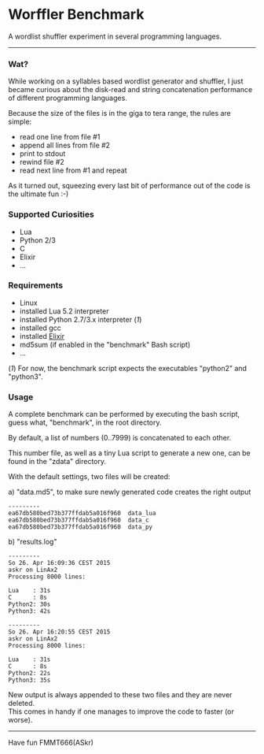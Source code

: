 
Worffler Benchmark
==================

A wordlist shuffler experiment in several programming languages.  

---

### Wat?

While working on a syllables based wordlist generator and shuffler,
I just became curious about the disk-read and string concatenation performance
of different programming languages.

Because the size of the files is in the giga to tera range, the rules are simple:

  - read one line from file #1
  - append all lines from file #2
  - print to stdout
  - rewind file #2
  - read next line from #1 and repeat


As it turned out, squeezing every last bit of performance out of the code is
the ultimate fun :-)


### Supported Curiosities

 - Lua
 - Python 2/3
 - C
 - Elixir
 - ...


### Requirements

 - Linux
 - installed Lua 5.2 interpreter
 - installed Python 2.7/3.x interpreter (*1*)
 - installed gcc
 - installed [Elixir](http://elixir-lang.org)
 - md5sum (if enabled in the "benchmark" Bash script)
 - ...

 (*1*) For now, the benchmark script expects the executables "python2" and "python3".
 
 
### Usage

 A complete benchmark can be performed by executing the bash script,
 guess what, "benchmark", in the root directory.

 By default, a list of numbers (0..7999) is concatenated to each other.
 
 This number file, as well as a tiny Lua script to generate a new one,
 can be found in the "zdata" directory.

 With the default settings, two files will be created:
 
 a) "data.md5", to make sure newly generated code creates the right output
 
     
    ---------
    ea67db580bed73b377ffdab5a016f960  data_lua
    ea67db580bed73b377ffdab5a016f960  data_c
    ea67db580bed73b377ffdab5a016f960  data_py


 b) "results.log"
 
    
    ---------
    So 26. Apr 16:09:36 CEST 2015
    askr on LinAx2
    Processing 8000 lines:
    
    Lua    : 31s
    C      : 8s
    Python2: 30s
    Python3: 42s
    
    ---------
    So 26. Apr 16:20:55 CEST 2015
    askr on LinAx2
    Processing 8000 lines:
    
    Lua    : 31s
    C      : 8s
    Python2: 22s
    Python3: 35s


  New output is always appended to these two files and they are never deleted.  
  This comes in handy if one manages to improve the code to faster (or worse).


---
Have fun
FMMT666(ASkr)
